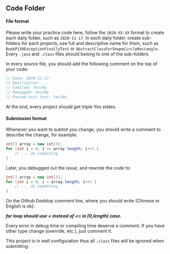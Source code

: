 ## Code Folder
#### File format

Please write your practice code here, follow the `2020-XX-XX` format to create each daily folder, such as `2020-11-17`. In each daily folder, create sub-folders for each projects, use full and descriptive name for them, such as `BookP139ExceptionFinallyTest` or `AbstractClassForShapeCircleRectangle`. Every `.java` and `.class` files should belong to one of the sub-folders.

In every source file, you should add the following comment on the top of your code:

```Java
// Date: 2010-11-17
// Description: ...
// Comiled: Yes/No
// Debugged: Yes/No
// Passed unit test: Yes/No
```

At the end, every project should get triple Yes states.

#### Submission format

Whenever you want to submit you change, you should write a comment to describe the change, for example:

```Java
int[] array = new int[3];
for (int i = 0; i <= array.length; i++) {
    // ... do something
}
```

Later, you debugged out the issue, and rewrote the code to:

```Java
int[] array = new int[3];
for (int i = 0; i < array.length; i++) {
    // ... do something
}
```
On the Github Desktop comment line, where you should write (Chinese or English is ok):

***for loop should use < instead of <= in [0,length) case.***

Every error in debug time or compiling time deserve a comment. If you have other type change (override, etc.), just comment it.

This project is in well configuration thus all `.class` files will be ignored when submitting.